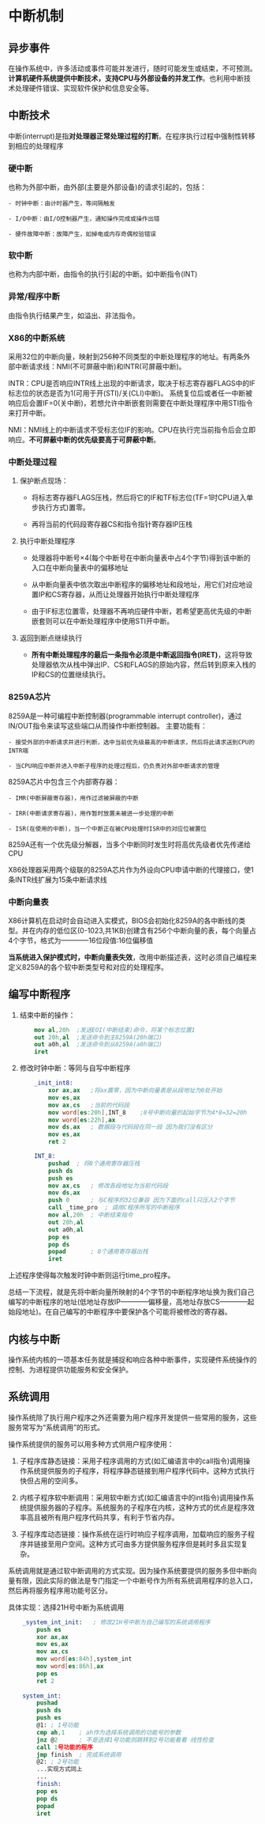 # 中断机制

## 异步事件

在操作系统中，许多活动或事件可能并发进行，随时可能发生或结束，不可预测。**计算机硬件系统提供中断技术，支持CPU与外部设备的并发工作**。也利用中断技术处理硬件错误、实现软件保护和信息安全等。

## 中断技术

中断(interrupt)是指**对处理器正常处理过程的打断**。在程序执行过程中强制性转移到相应的处理程序

### 硬中断

也称为外部中断，由外部(主要是外部设备)的请求引起的，包括：

    - 时钟中断：由计时器产生，等间隔触发

    - I/O中断：由I/O控制器产生，通知操作完成或操作出错

    - 硬件故障中断：故障产生，如掉电或内存奇偶校验错误

### 软中断

也称为内部中断，由指令的执行引起的中断。如中断指令(INT)

### 异常/程序中断

由指令执行结果产生，如溢出、非法指令。

### X86的中断系统

采用32位的中断向量，映射到256种不同类型的中断处理程序的地址。有两条外部中断请求线：NMI(不可屏蔽中断)和INTR(可屏蔽中断)。

INTR：CPU是否响应INTR线上出现的中断请求，取决于标志寄存器FLAGS中的IF标志位的状态是否为1(可用于开(STI)/关(CLI)中断)。
系统复位后或者任一中断被响应后会置IF=0(关中断)，若想允许中断嵌套则需要在中断处理程序中用STI指令来打开中断。

NMI：NMI线上的中断请求不受标志位IF的影响。CPU在执行完当前指令后会立即响应。**不可屏蔽中断的优先级要高于可屏蔽中断**。

### 中断处理过程

1. 保护断点现场：

    - 将标志寄存器FLAGS压栈，然后将它的IF和TF标志位(TF=1时CPU进入单步执行方式)置零。

    - 再将当前的代码段寄存器CS和指令指针寄存器IP压栈

2. 执行中断处理程序

    - 处理器将中断号×4(每个中断号在中断向量表中占4个字节)得到该中断的入口在中断向量表中的偏移地址

    - 从中断向量表中依次取出中断程序的偏移地址和段地址，用它们对应地设置IP和CS寄存器，从而让处理器开始执行中断处理程序

    - 由于IF标志位置零，处理器不再响应硬件中断，若希望更高优先级的中断嵌套则可以在中断处理程序中使用STI开中断。

3. 返回到断点继续执行

    - **所有中断处理程序的最后一条指令必须是中断返回指令(IRET)**，这将导致处理器依次从栈中弹出IP、CS和FLAGS的原始内容，然后转到原来入栈的IP和CS的位置继续执行。

### 8259A芯片

8259A是一种可编程中断控制器(programmable interrupt controller)，通过IN/OUT指令来读写这些端口从而操作中断控制器。
主要功能有：

    - 接受外部的中断请求并进行判断，选中当前优先级最高的中断请求，然后将此请求送到CPU的INTR端

    - 当CPU响应中断并进入中断子程序的处理过程后，仍负责对外部中断请求的管理

8259A芯片中包含三个内部寄存器：

    - IMR(中断屏蔽寄存器)，用作过滤被屏蔽的中断

    - IRR(中断请求寄存器)，用作暂时放置未被进一步处理的中断

    - ISR(在使用的中断)，当一个中断正在被CPU处理时ISR中的对应位被置位

8259A还有一个优先级分解器，当多个中断同时发生时将高优先级者优先传递给CPU

X86处理器采用两个级联的8259A芯片作为外设向CPU申请中断的代理接口，使1条INTR线扩展为15条中断请求线

### 中断向量表

X86计算机在启动时会自动进入实模式，BIOS会初始化8259A的各中断线的类型。并在内存的低位区(0-1023,共1KB)创建含有256个中断向量的表，每个向量占4个字节，格式为————16位段值:16位偏移值

**当系统进入保护模式时，中断向量表失效**，改用中断描述表，这时必须自己编程来定义8259A的各个软中断类型号和对应的处理程序。

## 编写中断程序

1. 结束中断的操作：

    ```nasm
        mov al,20h  ;发送EOI(中断结束)命令，将某个标志位置1
        out 20h,al  ;发送命令到主8259A(20h端口)
        out a0h,al  ;发送命令到从8259A(a0h端口)
        iret
    ```

2. 修改时钟中断：等同与自写中断程序

    ```nasm
        _init_int8:
            xor ax,ax   ;将ax置零，因为中断向量表是从段地址为0处开始
            mov es,ax
            mov ax,cs   ;当前的代码段
            mov word[es:20h],INT_8    ;8号中断向量的起始字节为4*8=32=20h
            mov word[es:22h],ax
            mov ds,ax   ; 数据段与代码段在同一段 因为我们没有区分
            mov es,ax
            ret 2

        INT_8:
            pushad  ; 将8个通用寄存器压栈
            push ds
            push es
            mov ax,cs   ; 修改各段地址为当前代码段
            mov ds,ax
            push 0      ; 与C程序的32位兼容 因为下面的call只压入2个字节
            call _time_pro  ; 调用C程序所写的中断程序
            mov al,20h  ; 中断结束指令
            out 20h,al
            out a0h,al
            pop es
            pop ds
            popad       ; 8个通用寄存器出栈
            iret
    ```

上述程序使得每次触发时钟中断则运行time_pro程序。

总结一下流程，就是先将中断向量所映射的4个字节的中断程序地址换为我们自己编写的中断程序的地址(低地址存放IP————偏移量，高地址存放CS————起始段地址)。在自己编写的中断程序中要保护各个可能将被修改的寄存器。

## 内核与中断

操作系统内核的一项基本任务就是捕捉和响应各种中断事件，实现硬件系统操作的控制、为进程提供功能服务和安全保护。

## 系统调用

操作系统除了执行用户程序之外还需要为用户程序开发提供一些常用的服务，这些服务常写为“系统调用”的形式。

操作系统提供的服务可以用多种方式供用户程序使用：

1. 子程序库静态链接：采用子程序调用的方式(如汇编语言中的call指令)调用操作系统提供服务的子程序，将程序静态链接到用户程序代码中。这种方式执行快但占用的空间多。

2. 内核子程序软中断调用：采用软中断方式(如汇编语言中的int指令)调用操作系统提供服务器的子程序。系统服务的子程序在内核，这种方式的优点是程序效率高且被所有用户程序代码共享，有利于节省内存。

3. 子程序库动态链接：操作系统在运行时响应子程序调用，加载响应的服务子程序并链接至用户空间。这种方式可由多方提供服务程序但是耗时多且实现复杂。

系统调用就是通过软中断调用的方式实现。因为操作系统要提供的服务多但中断向量有限，因此实际的做法是专门指定一个中断号作为所有系统调用程序的总入口，然后再将服务程序用功能号区分。

具体实现：选择21H号中断为系统调用

```nasm
    _system_int_init:   ; 修改21H号中断为自己编写的系统调用程序
        push es
        xor ax,ax
        mov es,ax
        mov ax,cs
        mov word[es:84h],system_int
        mov word[es:86h],ax
        pop es
        ret 2
    
    system_int:
        pushad
        push ds
        push es
        @1: ; 1号功能
        cmp ah,1    ; ah作为选择系统调用的功能号的参数
        jnz @2      ; 不是选择1号功能则跳转到2号功能看看 线性检查
        call 1号功能的程序
        jmp finish  ; 完成系统调用
        @2: ; 2号功能
        ...实现方式同上
        ...
        finish:
        pop es
        pop ds
        popad
        iret
```
